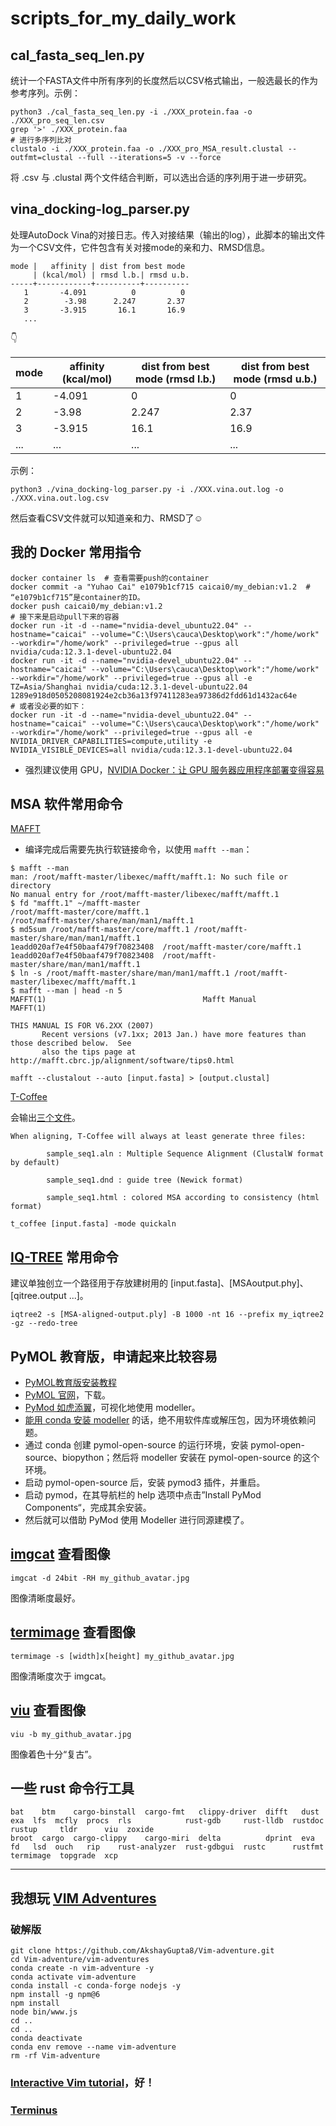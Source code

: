 # scripts_for_my_daily_work

## cal_fasta_seq_len.py

统计一个FASTA文件中所有序列的长度然后以CSV格式输出，一般选最长的作为参考序列。示例：

```shell
python3 ./cal_fasta_seq_len.py -i ./XXX_protein.faa -o ./XXX_pro_seq_len.csv
grep '>' ./XXX_protein.faa
# 进行多序列比对
clustalo -i ./XXX_protein.faa -o ./XXX_pro_MSA_result.clustal --outfmt=clustal --full --iterations=5 -v --force
```

将 .csv 与 .clustal 两个文件结合判断，可以选出合适的序列用于进一步研究。

## vina_docking-log_parser.py

处理AutoDock Vina的对接日志。传入对接结果（输出的log），此脚本的输出文件为一个CSV文件，它件包含有关对接mode的亲和力、RMSD信息。

```
mode |   affinity | dist from best mode
     | (kcal/mol) | rmsd l.b.| rmsd u.b.
-----+------------+----------+----------
   1       -4.091          0          0
   2        -3.98      2.247       2.37
   3       -3.915       16.1       16.9
   ...
```

👇

| mode | affinity (kcal/mol) | dist from best mode (rmsd l.b.) | dist from best mode (rmsd u.b.) |
|------|---------------------|---------------------------------|---------------------------------|
| 1    | -4.091              | 0                               | 0                               |
| 2    | -3.98               | 2.247                           | 2.37                            |
| 3    | -3.915              | 16.1                            | 16.9                            |
| ...  | ...                 | ...                             | ...                             |

示例：

```shell
python3 ./vina_docking-log_parser.py -i ./XXX.vina.out.log -o ./XXX.vina.out.log.csv
```

然后查看CSV文件就可以知道亲和力、RMSD了☺️

## 我的 Docker 常用指令

```
docker container ls  # 查看需要push的container
docker commit -a "Yuhao Cai" e1079b1cf715 caicai0/my_debian:v1.2  # “e1079b1cf715”是container的ID。
docker push caicai0/my_debian:v1.2
# 接下来是启动pull下来的容器
docker run -it -d --name="nvidia-devel_ubuntu22.04" --hostname="caicai" --volume="C:\Users\cauca\Desktop\work":"/home/work" --workdir="/home/work" --privileged=true --gpus all nvidia/cuda:12.3.1-devel-ubuntu22.04
docker run -it -d --name="nvidia-devel_ubuntu22.04" --hostname="caicai" --volume="C:\Users\cauca\Desktop\work":"/home/work" --workdir="/home/work" --privileged=true --gpus all -e TZ=Asia/Shanghai nvidia/cuda:12.3.1-devel-ubuntu22.04
1289e918d0505208081924e2cb36a13f97411283ea97386d2fdd61d1432ac64e
# 或者没必要的如下：
docker run -it -d --name="nvidia-devel_ubuntu22.04" --hostname="caicai" --volume="C:\Users\cauca\Desktop\work":"/home/work" --workdir="/home/work" --privileged=true --gpus all -e NVIDIA_DRIVER_CAPABILITIES=compute,utility -e NVIDIA_VISIBLE_DEVICES=all nvidia/cuda:12.3.1-devel-ubuntu22.04
```

- 强烈建议使用 GPU，[NVIDIA Docker：让 GPU 服务器应用程序部署变得容易](https://developer.nvidia.com/zh-cn/blog/nvidia-docker-gpu-server-application-deployment-made-easy/)

## MSA 软件常用命令

[MAFFT](https://gitlab.com/sysimm/mafft)

- 编译完成后需要先执行软链接命令，以使用 `mafft --man`：

```
$ mafft --man
man: /root/mafft-master/libexec/mafft/mafft.1: No such file or directory
No manual entry for /root/mafft-master/libexec/mafft/mafft.1
$ fd "mafft.1" ~/mafft-master
/root/mafft-master/core/mafft.1
/root/mafft-master/share/man/man1/mafft.1
$ md5sum /root/mafft-master/core/mafft.1 /root/mafft-master/share/man/man1/mafft.1
1eadd020af7e4f50baaf479f70823408  /root/mafft-master/core/mafft.1
1eadd020af7e4f50baaf479f70823408  /root/mafft-master/share/man/man1/mafft.1
$ ln -s /root/mafft-master/share/man/man1/mafft.1 /root/mafft-master/libexec/mafft/mafft.1
$ mafft --man | head -n 5
MAFFT(1)                                   Mafft Manual                                  MAFFT(1)

THIS MANUAL IS FOR V6.2XX (2007)
       Recent versions (v7.1xx; 2013 Jan.) have more features than those described below.  See
       also the tips page at http://mafft.cbrc.jp/alignment/software/tips0.html
```

```
mafft --clustalout --auto [input.fasta] > [output.clustal]
```

[T-Coffee](https://tcoffee.org/Projects/tcoffee/index.html)

会输出[三个文件](https://tcoffee.org/Projects/tcoffee/documentation/index.html#t-coffee)。

```
When aligning, T-Coffee will always at least generate three files:

        sample_seq1.aln : Multiple Sequence Alignment (ClustalW format by default)

        sample_seq1.dnd : guide tree (Newick format)

        sample_seq1.html : colored MSA according to consistency (html format)
```

```
t_coffee [input.fasta] -mode quickaln
```

## [IQ-TREE](https://github.com/iqtree/iqtree2) 常用命令

建议单独创立一个路径用于存放建树用的 \[input.fasta\]、\[MSAoutput.phy\]、[qitree.output ...]。

```
iqtree2 -s [MSA-aligned-output.ply] -B 1000 -nt 16 --prefix my_iqtree2 -gz --redo-tree
```

## PyMOL 教育版，申请起来比较容易

- [PyMOL教育版安装教程](https://zhuanlan.zhihu.com/p/598711018)
- [PyMOL 官网](https://pymol.org/2/)，下载。
- [PyMod 如虎添翼](https://pymolwiki.org/index.php/PyMod)，可视化地使用 modeller。
- [能用 conda 安装 modeller](https://salilab.org/modeller/download_installation.html) 的话，绝不用软件库或解压包，因为环境依赖问题。
- 通过 conda 创建 pymol-open-source 的运行环境，安装 pymol-open-source、biopython；然后将 modeller 安装在 pymol-open-source 的这个环境。
- 启动 pymol-open-source 后，安装 pymod3 插件，并重启。
- 启动 pymod，在其导航栏的 help 选项中点击”Install PyMod Components“，完成其余安装。
- 然后就可以借助 PyMod 使用 Modeller 进行同源建模了。

## [imgcat](https://github.com/eddieantonio/imgcat) 查看图像

```
imgcat -d 24bit -RH my_github_avatar.jpg
```

图像清晰度最好。


## [termimage](https://github.com/nabijaczleweli/termimage) 查看图像

```
termimage -s [width]x[height] my_github_avatar.jpg
```
图像清晰度次于 imgcat。

## [viu](https://github.com/atanunq/viu) 查看图像

```
viu -b my_github_avatar.jpg
```

图像着色十分“复古”。

## 一些 rust 命令行工具

```
bat    btm    cargo-binstall  cargo-fmt   clippy-driver  difft   dust  exa  lfs  mcfly  procs  rls            rust-gdb     rust-lldb  rustdoc  rustup     tldr      viu  zoxide
broot  cargo  cargo-clippy    cargo-miri  delta          dprint  eva   fd   lsd  ouch   rip    rust-analyzer  rust-gdbgui  rustc      rustfmt  termimage  topgrade  xcp 
```

---

## 我想玩 [VIM Adventures](https://zhuanlan.zhihu.com/p/628613725)

### 破解版

```shell
git clone https://github.com/AkshayGupta8/Vim-adventure.git
cd Vim-adventure/vim-adventures
conda create -n vim-adventure -y
conda activate vim-adventure
conda install -c conda-forge nodejs -y
npm install -g npm@6
npm install
node bin/www.js
cd ..
cd ..
conda deactivate
conda env remove --name vim-adventure
rm -rf Vim-adventure
```

### [Interactive Vim tutorial](https://www.openvim.com/)，好！

### [Terminus](http://web.mit.edu/mprat/Public/web/Terminus/Web/main.html)
